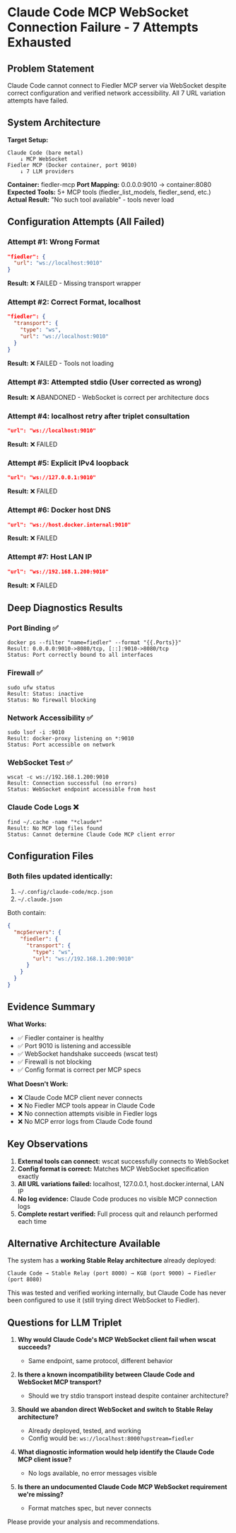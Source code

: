 # Claude Code MCP WebSocket Connection Failure - 7 Attempts Exhausted

## Problem Statement

Claude Code cannot connect to Fiedler MCP server via WebSocket despite correct configuration and verified network accessibility. All 7 URL variation attempts have failed.

## System Architecture

**Target Setup:**
```
Claude Code (bare metal)
    ↓ MCP WebSocket
Fiedler MCP (Docker container, port 9010)
    ↓ 7 LLM providers
```

**Container:** fiedler-mcp
**Port Mapping:** 0.0.0.0:9010 -> container:8080
**Expected Tools:** 5+ MCP tools (fiedler_list_models, fiedler_send, etc.)
**Actual Result:** "No such tool available" - tools never load

## Configuration Attempts (All Failed)

### Attempt #1: Wrong Format
```json
"fiedler": {
  "url": "ws://localhost:9010"
}
```
**Result:** ❌ FAILED - Missing transport wrapper

### Attempt #2: Correct Format, localhost
```json
"fiedler": {
  "transport": {
    "type": "ws",
    "url": "ws://localhost:9010"
  }
}
```
**Result:** ❌ FAILED - Tools not loading

### Attempt #3: Attempted stdio (User corrected as wrong)
**Result:** ❌ ABANDONED - WebSocket is correct per architecture docs

### Attempt #4: localhost retry after triplet consultation
```json
"url": "ws://localhost:9010"
```
**Result:** ❌ FAILED

### Attempt #5: Explicit IPv4 loopback
```json
"url": "ws://127.0.0.1:9010"
```
**Result:** ❌ FAILED

### Attempt #6: Docker host DNS
```json
"url": "ws://host.docker.internal:9010"
```
**Result:** ❌ FAILED

### Attempt #7: Host LAN IP
```json
"url": "ws://192.168.1.200:9010"
```
**Result:** ❌ FAILED

## Deep Diagnostics Results

### Port Binding ✅
```
docker ps --filter "name=fiedler" --format "{{.Ports}}"
Result: 0.0.0.0:9010->8080/tcp, [::]:9010->8080/tcp
Status: Port correctly bound to all interfaces
```

### Firewall ✅
```
sudo ufw status
Result: Status: inactive
Status: No firewall blocking
```

### Network Accessibility ✅
```
sudo lsof -i :9010
Result: docker-proxy listening on *:9010
Status: Port accessible on network
```

### WebSocket Test ✅
```
wscat -c ws://192.168.1.200:9010
Result: Connection successful (no errors)
Status: WebSocket endpoint accessible from host
```

### Claude Code Logs ❌
```
find ~/.cache -name "*claude*"
Result: No MCP log files found
Status: Cannot determine Claude Code MCP client error
```

## Configuration Files

### Both files updated identically:
1. `~/.config/claude-code/mcp.json`
2. `~/.claude.json`

Both contain:
```json
{
  "mcpServers": {
    "fiedler": {
      "transport": {
        "type": "ws",
        "url": "ws://192.168.1.200:9010"
      }
    }
  }
}
```

## Evidence Summary

**What Works:**
- ✅ Fiedler container is healthy
- ✅ Port 9010 is listening and accessible
- ✅ WebSocket handshake succeeds (wscat test)
- ✅ Firewall is not blocking
- ✅ Config format is correct per MCP specs

**What Doesn't Work:**
- ❌ Claude Code MCP client never connects
- ❌ No Fiedler MCP tools appear in Claude Code
- ❌ No connection attempts visible in Fiedler logs
- ❌ No MCP error logs from Claude Code found

## Key Observations

1. **External tools can connect:** wscat successfully connects to WebSocket
2. **Config format is correct:** Matches MCP WebSocket specification exactly
3. **All URL variations failed:** localhost, 127.0.0.1, host.docker.internal, LAN IP
4. **No log evidence:** Claude Code produces no visible MCP connection logs
5. **Complete restart verified:** Full process quit and relaunch performed each time

## Alternative Architecture Available

The system has a **working Stable Relay architecture** already deployed:
```
Claude Code → Stable Relay (port 8000) → KGB (port 9000) → Fiedler (port 8080)
```

This was tested and verified working internally, but Claude Code has never been configured to use it (still trying direct WebSocket to Fiedler).

## Questions for LLM Triplet

1. **Why would Claude Code's MCP WebSocket client fail when wscat succeeds?**
   - Same endpoint, same protocol, different behavior

2. **Is there a known incompatibility between Claude Code and WebSocket MCP transport?**
   - Should we try stdio transport instead despite container architecture?

3. **Should we abandon direct WebSocket and switch to Stable Relay architecture?**
   - Already deployed, tested, and working
   - Config would be: `ws://localhost:8000?upstream=fiedler`

4. **What diagnostic information would help identify the Claude Code MCP client issue?**
   - No logs available, no error messages visible

5. **Is there an undocumented Claude Code MCP WebSocket requirement we're missing?**
   - Format matches spec, but never connects

Please provide your analysis and recommendations.
